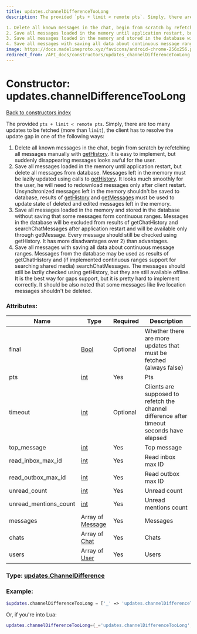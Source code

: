 ```yaml
---
title: updates.channelDifferenceTooLong
description: The provided `pts + limit < remote pts`. Simply, there are too many updates to be fetched (more than `limit`), the client has to resolve the update gap in one of the following ways:

1. Delete all known messages in the chat, begin from scratch by refetching all messages manually with [getHistory](../methods/messages.getHistory.md). It is easy to implement, but suddenly disappearing messages looks awful for the user.
2. Save all messages loaded in the memory until application restart, but delete all messages from database. Messages left in the memory must be lazily updated using calls to [getHistory](../methods/messages.getHistory.md). It looks much smoothly for the user, he will need to redownload messages only after client restart. Unsynchronized messages left in the memory shouldn't be saved to database, results of [getHistory](../methods/messages.getHistory.md) and [getMessages](../methods/messages.getMessages.md) must be used to update state of deleted and edited messages left in the memory.
3. Save all messages loaded in the memory and stored in the database without saving that some messages form continuous ranges. Messages in the database will be excluded from results of getChatHistory and searchChatMessages after application restart and will be available only through getMessage. Every message should still be checked using getHistory. It has more disadvantages over 2) than advantages.
4. Save all messages with saving all data about continuous message ranges. Messages from the database may be used as results of getChatHistory and (if implemented continuous ranges support for searching shared media) searchChatMessages. The messages should still be lazily checked using getHistory, but they are still available offline. It is the best way for gaps support, but it is pretty hard to implement correctly. It should be also noted that some messages like live location messages shouldn't be deleted.
image: https://docs.madelineproto.xyz/favicons/android-chrome-256x256.png
redirect_from: /API_docs/constructors/updates_channelDifferenceTooLong.html
---
```

# Constructor: updates.channelDifferenceTooLong  
[Back to constructors index](index.md)



The provided `pts + limit < remote pts`. Simply, there are too many updates to be fetched (more than `limit`), the client has to resolve the update gap in one of the following ways:

1. Delete all known messages in the chat, begin from scratch by refetching all messages manually with [getHistory](../methods/messages.getHistory.md). It is easy to implement, but suddenly disappearing messages looks awful for the user.
2. Save all messages loaded in the memory until application restart, but delete all messages from database. Messages left in the memory must be lazily updated using calls to [getHistory](../methods/messages.getHistory.md). It looks much smoothly for the user, he will need to redownload messages only after client restart. Unsynchronized messages left in the memory shouldn't be saved to database, results of [getHistory](../methods/messages.getHistory.md) and [getMessages](../methods/messages.getMessages.md) must be used to update state of deleted and edited messages left in the memory.
3. Save all messages loaded in the memory and stored in the database without saving that some messages form continuous ranges. Messages in the database will be excluded from results of getChatHistory and searchChatMessages after application restart and will be available only through getMessage. Every message should still be checked using getHistory. It has more disadvantages over 2) than advantages.
4. Save all messages with saving all data about continuous message ranges. Messages from the database may be used as results of getChatHistory and (if implemented continuous ranges support for searching shared media) searchChatMessages. The messages should still be lazily checked using getHistory, but they are still available offline. It is the best way for gaps support, but it is pretty hard to implement correctly. It should be also noted that some messages like live location messages shouldn't be deleted.

### Attributes:

| Name     |    Type       | Required | Description |
|----------|---------------|----------|-------------|
|final|[Bool](../types/Bool.md) | Optional|Whether there are more updates that must be fetched (always false)|
|pts|[int](../types/int.md) | Yes|Pts|
|timeout|[int](../types/int.md) | Optional|Clients are supposed to refetch the channel difference after timeout seconds have elapsed|
|top\_message|[int](../types/int.md) | Yes|Top message|
|read\_inbox\_max\_id|[int](../types/int.md) | Yes|Read inbox max ID|
|read\_outbox\_max\_id|[int](../types/int.md) | Yes|Read outbox max ID|
|unread\_count|[int](../types/int.md) | Yes|Unread count|
|unread\_mentions\_count|[int](../types/int.md) | Yes|Unread mentions count|
|messages|Array of [Message](../types/Message.md) | Yes|Messages|
|chats|Array of [Chat](../types/Chat.md) | Yes|Chats|
|users|Array of [User](../types/User.md) | Yes|Users|



### Type: [updates.ChannelDifference](../types/updates.ChannelDifference.md)


### Example:

```php
$updates.channelDifferenceTooLong = ['_' => 'updates.channelDifferenceTooLong', 'final' => Bool, 'pts' => int, 'timeout' => int, 'top_message' => int, 'read_inbox_max_id' => int, 'read_outbox_max_id' => int, 'unread_count' => int, 'unread_mentions_count' => int, 'messages' => [Message, Message], 'chats' => [Chat, Chat], 'users' => [User, User]];
```  


Or, if you're into Lua:

```lua
updates.channelDifferenceTooLong={_='updates.channelDifferenceTooLong', final=Bool, pts=int, timeout=int, top_message=int, read_inbox_max_id=int, read_outbox_max_id=int, unread_count=int, unread_mentions_count=int, messages={Message}, chats={Chat}, users={User}}

```


